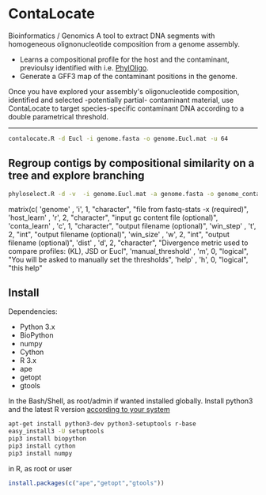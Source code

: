 # ContaLocate
Bioinformatics / Genomics 
A tool to extract DNA segments with homogeneous olignonucleotide composition from a genome assembly.
 * Learns a compositional profile for the host and the contaminant, previoulsy identified with i.e. [PhylOligo](https://github.com/itsmeludo/PhylOligo).
 * Generate a GFF3 map of the contaminant positions in the genome.
 
 
Once you have explored your assembly's oligonucleotide composition, identified and selected -potentially partial- contaminant material, use ContaLocate to target species-specific contaminant DNA according to a double parametrical threshold.

----------------------------------------------
```bash
contalocate.R -d Eucl -i genome.fasta -o genome.Eucl.mat -u 64
```

Regroup contigs by compositional similarity on a tree and explore branching
---------------------------------------------------------------------------

```bash
phyloselect.R -d -v  -i genome.Eucl.mat -a genome.fasta -o genome_conta
```

matrix(c(
        'genome'         , 'i', 1, "character", "file from fastq-stats -x (required)",
        'host_learn'     , 'r', 2, "character", "input gc content file (optional)",
        'conta_learn'    , 'c', 1, "character", "output filename (optional)",
        'win_step'       , 't', 2, "int", "output filename (optional)",
        'win_size'       , 'w', 2, "int", "output filename (optional)",
        'dist'           , 'd', 2, "character", "Divergence metric used to compare profiles: (KL), JSD or Eucl",
        'manual_threshold' , 'm', 0, "logical", "You will be asked to manually set the thresholds",
        'help'           , 'h', 0, "logical",   "this help"





Install
-------

Dependencies:
* Python 3.x
 * BioPython
 * numpy
 * Cython
* R 3.x
 * ape
 * getopt
 * gtools

In the Bash/Shell, as root/admin if wanted installed globally.
Install python3 and the latest R version [according to your system](https://xkcd.com/1654/) 
```Bash
apt-get install python3-dev python3-setuptools r-base
easy_install3 -U setuptools
pip3 install biopython 
pip3 install cython
pip3 install numpy
```


in R, as root or user
```R
install.packages(c("ape","getopt","gtools"))
```

